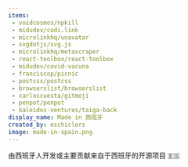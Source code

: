 ```yaml
---
items:
 - voidcosmos/npkill
 - midudev/codi.link
 - microlinkhq/unavatar
 - svgdotjs/svg.js
 - microlinkhq/metascraper
 - react-toolbox/react-toolbox
 - midudev/covid-vacuna
 - franciscop/picnic
 - postcss/postcss
 - browserslist/browserslist
 - carloscuesta/gitmoji
 - penpot/penpot
 - kaleidos-ventures/taiga-back
display_name: Made in 西班牙
created_by: eschiclers
image: made-in-spain.png
---
```


由西班牙人开发或主要贡献来自于西班牙的开源项目 :es: 
